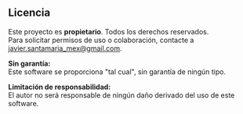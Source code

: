 ## Licencia

Este proyecto es **propietario**. Todos los derechos reservados.  
Para solicitar permisos de uso o colaboración, contacte a
[javier.santamaria_mex@gmail.com](mailto:javier.santamaria_mex@gmail.com).

**Sin garantía:**  
Este software se proporciona "tal cual", sin garantía de ningún tipo.

**Limitación de responsabilidad:**  
El autor no será responsable de ningún daño derivado del uso
de este software.
